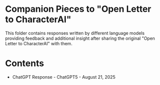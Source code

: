 # Companion Pieces to "Open Letter to CharacterAI"
This folder contains responses written by different language models providing feedback and additional insight after sharing the original "Open Letter to CharacterAI" with them.

# Contents
- ChatGPT Response - ChatGPT5 - August 21, 2025
